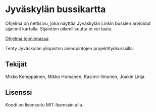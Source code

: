 # Jyväskylän bussikartta
Ohjelma on nettisivu, joka näyttää Jyväskylän Linkin bussien arvioidut sijainnit kartalla.
Sijaintien oikeellisuutta ei voi taata.

[Ohjelma toiminnassa](https://bussikartta.herokuapp.com/)

Tehty Jyväskylän yliopiston aineopintojen projektityökurssilla.


## Tekijät
Mikko Kemppainen,
Mikko Homanen,
Kasimir Ilmonen,
Joakin Linja

## Lisenssi
Koodi on lisensoitu MIT-lisenssin alla.
